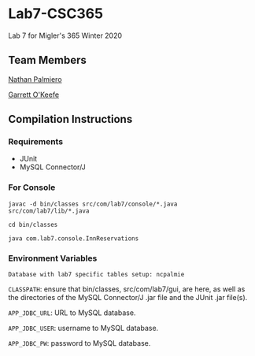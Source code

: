 # Lab7-CSC365
Lab 7 for Migler's 365 Winter 2020

## Team Members
[Nathan Palmiero](github.com/ncpalmie)

[Garrett O'Keefe](github.com/GMOkeefe)

## Compilation Instructions
### Requirements
- JUnit
- MySQL Connector/J

### For Console
```javac -d bin/classes src/com/lab7/console/*.java src/com/lab7/lib/*.java```

```cd bin/classes```

```java com.lab7.console.InnReservations```

### Environment Variables
```Database with lab7 specific tables setup: ncpalmie```

```CLASSPATH```: ensure that bin/classes, src/com/lab7/gui, are here, as well as the directories of the MySQL Connector/J .jar file and the JUnit .jar file(s).

```APP_JDBC_URL```: URL to MySQL database.

```APP_JDBC_USER```: username to MySQL database.

```APP_JDBC_PW```: password to MySQL database.

